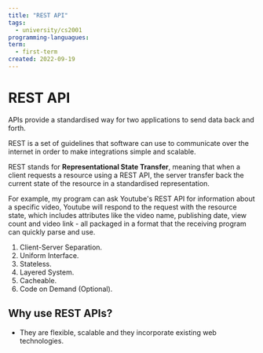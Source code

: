 ```yaml
---
title: "REST API"
tags:
  - university/cs2001
programming-languagues:
term:
  - first-term
created: 2022-09-19
---
```

# REST API
APIs provide a standardised way for two applications to send data back and forth. 

REST is a set of guidelines that software can use to communicate over the internet in order to make integrations simple and scalable.

REST stands for **Representational State Transfer**, meaning that when a client requests a resource using a REST API, the server transfer back the current state of the resource in a standardised representation.

For example, my program can ask Youtube's REST API for information about a specific video, Youtube will respond to the request with the resource state, which includes attributes like the video name, publishing date, view count and video link - all packaged in a format that the receiving program can quickly parse and use. 

1. Client-Server Separation.
2. Uniform Interface.
3. Stateless.
4. Layered System.
5. Cacheable.
6. Code on Demand (Optional).

## Why use REST APIs?
- They are flexible, scalable and they incorporate existing web technologies.